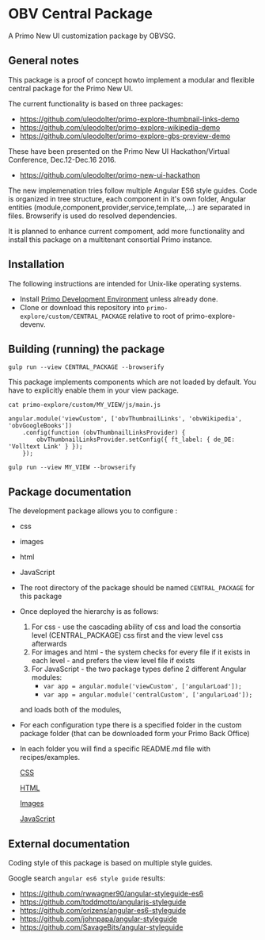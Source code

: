 # OBV Central Package

A Primo New UI customization package by OBVSG.

## General notes

This package is a proof of concept howto implement a modular and flexible central package for the Primo New UI.

The current functionality is based on three packages:

- https://github.com/uleodolter/primo-explore-thumbnail-links-demo
- https://github.com/uleodolter/primo-explore-wikipedia-demo
- https://github.com/uleodolter/primo-explore-gbs-preview-demo

These have been presented on the Primo New UI Hackathon/Virtual Conference, Dec.12-Dec.16 2016.

- https://github.com/uleodolter/primo-new-ui-hackathon

The new implemenation tries follow multiple Angular ES6 style guides.  Code is organized in tree structure,
each component in it's own folder, Angular entities (module,component,provider,service,template,...) are separated in files.
Browserify is used do resolved dependencies. 

It is planned to enhance current compoment, add more functionality and install this package on a multitenant consortial Primo instance.

## Installation

The following instructions are intended for Unix-like operating systems.

- Install [Primo Development Environment](https://github.com/ExLibrisGroup/primo-explore-devenv) unless already done.
- Clone or download this repository into `primo-explore/custom/CENTRAL_PACKAGE` relative to root of primo-explore-devenv.

## Building (running) the package

```
gulp run --view CENTRAL_PACKAGE --browserify
```

This package implements components which are not loaded by default.  You have to explicitly enable them in your view package.

```
cat primo-explore/custom/MY_VIEW/js/main.js

angular.module('viewCustom', ['obvThumbnailLinks', 'obvWikipedia', 'obvGoogleBooks'])
    .config(function (obvThumbnailLinksProvider) {
        obvThumbnailLinksProvider.setConfig({ ft_label: { de_DE: 'Volltext Link' } });
    });

gulp run --view MY_VIEW --browserify
```

## Package documentation

The development package allows you to configure :

- css

- images

- html

- JavaScript

- The root directory of the package should be named `CENTRAL_PACKAGE` for this package
- Once deployed the hierarchy is as follows:
    1. For css - use the cascading ability of css and load the consortia level (CENTRAL_PACKAGE) css first and the view level css afterwards
    2. For images and html - the system checks for every file if it exists in each level - and prefers the view level file if exists
    3. For JavaScript - the two package types define 2 different Angular modules:
        - ```var app = angular.module('viewCustom', ['angularLoad']);```
        - ```var app = angular.module('centralCustom', ['angularLoad']);```

  and loads both of the modules,

- For each configuration type there is a specified folder in the custom package folder (that can be downloaded form your Primo Back Office)
- In each folder you will find a specific README.md file with recipes/examples.

  [CSS](./css/README.md "css documentation")

  [HTML](./html/README.md "html documentation")

  [Images](./img/README.md "images documentation")

  [JavaScript](./js/README.md "javascript documentation")

## External documentation

Coding style of this package is based on multiple style guides.

Google search `angular es6 style guide` results:

- https://github.com/rwwagner90/angular-styleguide-es6
- https://github.com/toddmotto/angularjs-styleguide
- https://github.com/orizens/angular-es6-styleguide
- https://github.com/johnpapa/angular-styleguide
- https://github.com/SavageBits/angular-styleguide

